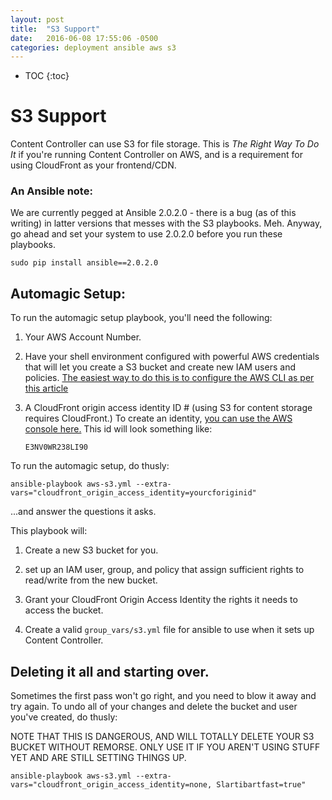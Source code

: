 ```yaml
---
layout: post
title:  "S3 Support"
date:   2016-06-08 17:55:06 -0500
categories: deployment ansible aws s3
---
```


* TOC
{:toc}

# S3 Support 

Content Controller can use S3 for file storage.  This is _The Right Way To Do It_ if you're running Content Controller on AWS, and is a requirement for using CloudFront as your frontend/CDN.

### An Ansible note:

We are currently pegged at Ansible 2.0.2.0 - there is a bug (as of this writing) in latter versions that messes with the S3 playbooks.  Meh.  Anyway, go ahead and set your system to use 2.0.2.0 before you run these playbooks.

	sudo pip install ansible==2.0.2.0

## Automagic Setup:

To run the automagic setup playbook, you'll need the following:

1. Your AWS Account Number.

1. Have your shell environment configured with powerful AWS credentials that will let you create a S3 bucket and create new IAM users and policies.  [The easiest way to do this is to configure the AWS CLI as per this article](http://docs.aws.amazon.com/cli/latest/userguide/cli-chap-getting-started.html)

1. A CloudFront origin access identity ID # (using S3 for content storage requires CloudFront.) To create an identity, [you can use the AWS console here.](https://console.aws.amazon.com/cloudfront/home?region=us-east-1#oai:) This id will look something like:
	
	`E3NV0WR238LI90`



To run the automagic setup, do thusly:

	ansible-playbook aws-s3.yml --extra-vars="cloudfront_origin_access_identity=yourcforiginid"

...and answer the questions it asks.

This playbook will:

1. Create a new S3 bucket for you.  

1. set up an IAM user, group, and policy that assign sufficient rights to read/write from the new bucket.

1. Grant your CloudFront Origin Access Identity the rights it needs to access the bucket.

1. Create a valid `group_vars/s3.yml` file for ansible to use when it sets up Content Controller.

## Deleting it all and starting over.

Sometimes the first pass won't go right, and you need to blow it away and try again.  To undo all of your changes and delete the bucket and user you've created, do thusly:

NOTE THAT THIS IS DANGEROUS, AND WILL TOTALLY DELETE YOUR S3 BUCKET WITHOUT REMORSE.  ONLY USE IT IF YOU AREN'T USING STUFF YET AND ARE STILL SETTING THINGS UP.

	ansible-playbook aws-s3.yml --extra-vars="cloudfront_origin_access_identity=none, Slartibartfast=true"
	
